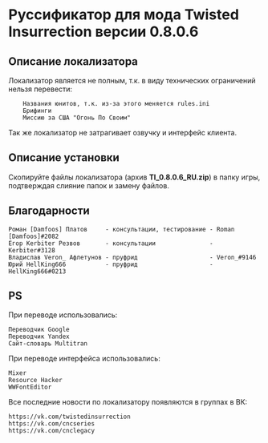 # Руссификатор для мода Twisted Insurrection версии 0.8.0.6

## Описание локализатора
Локализатор является не полным, т.к. в виду технических ограничений нельзя перевести:
		
		Названия юнитов, т.к. из-за этого меняется rules.ini
		Брифинги
		Миссию за США "Огонь По Своим"

Так же локализатор не затрагивает озвучку и интерфейс клиента.

## Описание установки
Скопируйте файлы локализатора (архив **TI_0.8.0.6_RU.zip**) в папку игры, подтверждая слияние папок и замену файлов.

## Благодарности

	Роман [Damfoos] Платов     - консультации, тестирование - Roman [Damfoos]#2082
	Егор Kerbiter Резвов       - консультации               - Kerbiter#3128
	Владислав Veron_ Афлетунов - пруфрид                    - Veron_#9146
	Юрий HellKing666           - пруфрид                    - HellKing666#0213


## PS
При переводе использовались:

	Переводчик Google
	Переводчик Yandex
	Сайт-словарь Multitran

При переводе интерфейса использовались:

	Mixer
	Resource Hacker
	WWFontEditor

Все последние новости по локализатору появляются в группах в ВК:

	https://vk.com/twistedinsurrection
	https://vk.com/cncseries
	https://vk.com/cnclegacy
